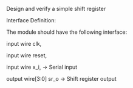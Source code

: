 Design and verify a simple shift register

Interface Definition: 

The module should have the following interface:

input     wire        clk, 

input     wire        reset, 

input     wire        x_i,  -> Serial input

output    wire[3:0]   sr_o  -> Shift register output